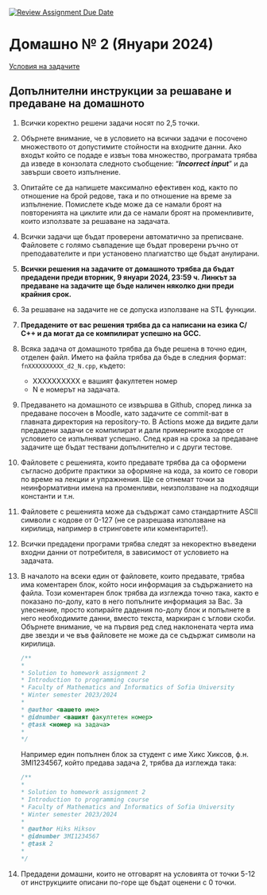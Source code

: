 [![Review Assignment Due Date](https://classroom.github.com/assets/deadline-readme-button-24ddc0f5d75046c5622901739e7c5dd533143b0c8e959d652212380cedb1ea36.svg)](https://classroom.github.com/a/nDz-f7pF)
# Домашно № 2 (Януари 2024)

[Условия на задачите](https://docs.google.com/document/d/11nn7BSeKI3MAuQMjUY4RWVuZ3WXiRACKyrsYfOi2EZg)

## Допълнителни инструкции за решаване и предаване на домашното

1. Всички коректно решени задачи носят по 2,5 точки.
2. Обърнете внимание, че в условието на всички задачи е посочено множеството от допустимите стойности на входните данни. Ако входът който се подаде е извън това множество, програмата трябва да изведе в конзолата следното съобщение: “__*Incorrect input*__” и да завърши своето изпълнение.
3. Опитайте се да напишете максимално ефективен код, както по отношение на брой редове, така и по отношение на време за изпълнение. Помислете къде може да се намали броят на повторенията на циклите или да се намали броят на променливите, които използвате за решаване на задачата.
4. Всички задачи ще бъдат проверени автоматично за преписване. Файловете с голямо съвпадение ще бъдат проверени ръчно от преподавателите и при установено плагиатство ще бъдат анулирани.
5. **Всички решения на задачите от домашното трябва да бъдат предадени преди вторник, 9 януари 2024, 23:59 ч. Линкът за предаване на задачите ще бъде наличен няколко дни преди крайния срок.**
6. За решаване на задачите не се допуска използване на STL функции.
7. **Предадените от вас решения трябва да са написани на езика С/С++ и да могат да се компилират успешно на GCC.**
8. Всяка задача от домашното трябва да бъде решена в точно един, отделен файл. Името на файла трябва да бъде в следния формат: `fnXXXXXXXXXX_d2_N.cpp`, където:
    - XXXXXXXXXX е вашият факултетен номер
    - N е номерът на задачата.
9. Предаването на домашното се извършва в Github, според линка за предаване посочен в Moodle, като задачите се commit-ват в главната директория на repository-то. В Actions може да видите дали предадени задачи се компилират и дали примерните входове от условието се изпълняват успешно. След края на срока за предаване задачите ще бъдат тествани допълнително и с други тестове.
10. Файловете с решенията, които предавате трябва да са оформени съгласно добрите практики за оформяне на кода, за които се говори по време на лекции и упражнения. Ще се отнемат точки за неинформативни имена на променливи, неизползване на подходящи константи и т.н.
11. Файловете с решенията може да съдържат само стандартните ASCII символи с кодове от 0-127 (не се разрешава използване на кирилица, например в стринговете или коментарите!).
12. Всички предадени програми трябва следят за некоректно въведени входни данни от потребителя, в зависимост от условието на задачата.
13. В началото на всеки един от файловете, които предавате, трябва има коментарен блок, който носи информация за съдържанието на файла. Този коментарен блок трябва да изглежда точно така, както е показано по-долу, като в него попълните информация за Вас. За улеснение, просто копирайте дадения по-долу блок и попълнете в него необходимите данни, вместо текста, маркиран с ъглови скоби. Обърнете внимание, че на първия ред след наклонената черта има две звезди и че във файловете не може да се съдържат символи на кирилица.

    ```cpp
    /**
    *
    * Solution to homework assignment 2
    * Introduction to programming course
    * Faculty of Mathematics and Informatics of Sofia University
    * Winter semester 2023/2024
    *
    * @author <вашето име>
    * @idnumber <вашият факултетен номер>
    * @task <номер на задача>
    *
    */
    ```

    Например един попълнен блок за студент с име Хикс Хиксов, ф.н. 3MI1234567, който предава задача 2, трябва да изглежда така:

    ```cpp
    /**
    *
    * Solution to homework assignment 2
    * Introduction to programming course
    * Faculty of Mathematics and Informatics of Sofia University
    * Winter semester 2023/2024
    *
    * @author Hiks Hiksov
    * @idnumber 3MI1234567
    * @task 2
    *
    */
    ```

14. Предадени домашни, които не отговарят на условията от точки 5-12 от инструкциите описани по-горе ще бъдат оценени с 0 точки.
